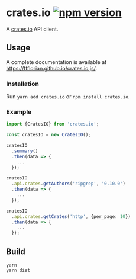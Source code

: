 # crates.io [![npm version](https://img.shields.io/npm/v/crates.io.svg)](https://www.npmjs.com/package/crates.io)

A [crates.io](https://crates.io) API client.

## Usage

A complete documentation is available at https://ffflorian.github.io/crates.io.js/.

### Installation

Run `yarn add crates.io` or `npm install crates.io`.

### Example

```ts
import {CratesIO} from 'crates.io';

const cratesIO = new CratesIO();

cratesIO
  .summary()
  .then(data => {
    ...
  });

cratesIO
  .api.crates.getAuthors('ripgrep', '0.10.0')
  .then(data => {
    ...
  });

cratesIO
  .api.crates.getCrates('http', {per_page: 10})
  .then(data => {
    ...
  });
```

## Build

```
yarn
yarn dist
```
